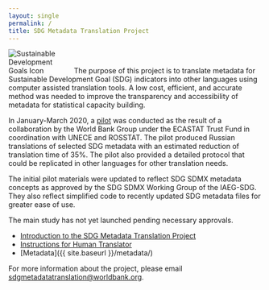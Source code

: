 ```yaml
---
layout: single
permalink: /
title: SDG Metadata Translation Project
---
```

<img alt="Sustainable Development Goals Icon" src="{{ site.baseurl }}/assets/img/sdg-icon.png" class="align-left" style="max-width:25%" />
The purpose of this project is to translate metadata for Sustainable Development Goal (SDG) indicators into other languages using computer assisted translation tools. A low cost, efficient, and accurate method was needed to improve the transparency and accessibility of metadata for statistical capacity building.

In January-March 2020, a [pilot](/sdg-metadata/pilot/) was conducted as the result of a collaboration by the World Bank Group under the ECASTAT Trust Fund in coordination with UNECE and ROSSTAT. The pilot produced Russian translations of selected SDG metadata with an estimated reduction of translation time of 35%. The pilot also provided a detailed protocol that could be replicated in other languages for other translation needs.

The initial pilot materials were updated to reflect SDG SDMX metadata concepts as approved by the SDG SDMX Working Group of the IAEG-SDG. They also reflect simplified code to recently updated SDG metadata files for greater ease of use.

The main study has not yet launched pending necessary approvals.

* [Introduction to the SDG Metadata Translation Project](https://docs.google.com/presentation/d/16W8f9ryGaTU8rfMls2eszonv3u1O173rpGHnPhmxT4E/edit?usp=sharing)
* [Instructions for Human Translator](https://docs.google.com/document/d/1Msu8aOVTItkdFIhN6O0snmKRX1wrD7iaW818ssZncXA)
* [Metadata]({{ site.baseurl }}/metadata/)


For more information about the project, please email <sdgmetadatatranslation@worldbank.org>.
